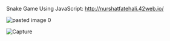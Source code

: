 Snake Game Using JavaScript: 
http://nurshatfatehali.42web.io/


![pasted image 0](https://user-images.githubusercontent.com/84605112/128877617-c02fbc21-a6f0-4ef1-8637-27bfdf272b57.jpeg)


![Capture](https://user-images.githubusercontent.com/84605112/128877752-87ea48d2-1764-4bac-b220-074e147b1e01.PNG)

